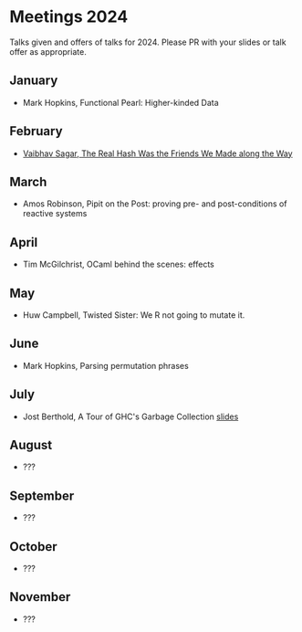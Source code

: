 # Meetings 2024

Talks given and offers of talks for 2024. Please PR with your slides or talk offer as appropriate.

## January
 - Mark Hopkins, Functional Pearl: Higher-kinded Data

## February
 - [Vaibhav Sagar, The Real Hash Was the Friends We Made along the Way](https://vaibhavsagar.com/presentations/minimal-perfect-hashing)

## March
 -  Amos Robinson, Pipit on the Post: proving pre- and post-conditions of reactive systems

## April
 - Tim McGilchrist, OCaml behind the scenes: effects

## May
 - Huw Campbell, Twisted Sister: We R not going to mutate it.

## June
 - Mark Hopkins, Parsing permutation phrases

## July
 - Jost Berthold, A Tour of GHC's Garbage Collection [slides](./FPSyd202407_GHCGarbageCollection.pdf)

## August
 - ???

## September
 - ???

## October
 - ???

## November
 - ???
